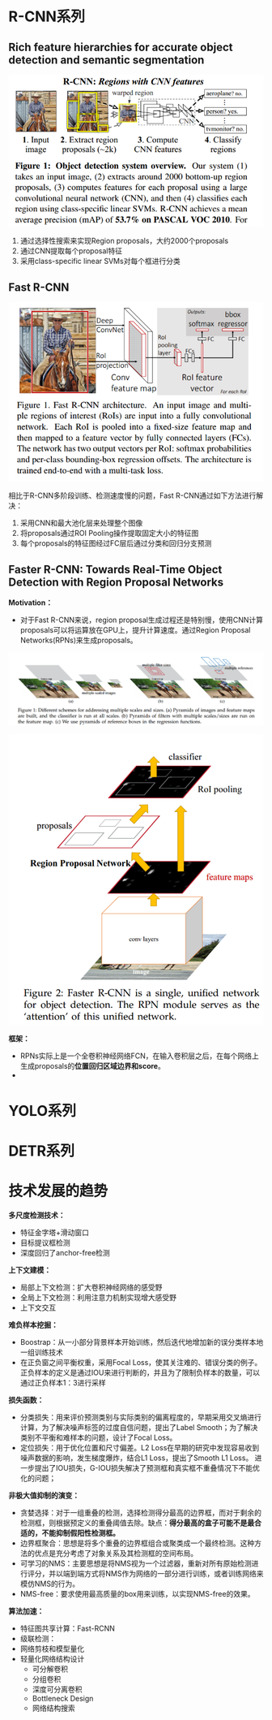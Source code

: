 # R-CNN系列

## Rich feature hierarchies for accurate object detection and semantic segmentation

![image-20240915220726897](assets/image-20240915220726897.png)

1. 通过选择性搜索来实现Region proposals，大约2000个proposals
2. 通过CNN提取每个proposal特征
3. 采用class-specific linear SVMs对每个框进行分类



## Fast R-CNN

![image-20240915221159338](assets/image-20240915221159338.png)

相比于R-CNN多阶段训练、检测速度慢的问题，Fast R-CNN通过如下方法进行解决：

1. 采用CNN和最大池化层来处理整个图像
2. 将proposals通过ROI Pooling操作提取固定大小的特征图
3. 每个proposals的特征图经过FC层后通过分类和回归分支预测



## Faster R-CNN: Towards Real-Time Object Detection with Region Proposal Networks
**Motivation：**

- 对于Fast R-CNN来说，region proposal生成过程还是特别慢，使用CNN计算proposals可以将运算放在GPU上，提升计算速度。通过Region Proposal Networks(RPNs)来生成proposals。

![image-20240916095341309](assets/image-20240916095341309.png)

![image-20240915222202931](assets/image-20240915222202931.png)

**框架：**

- RPNs实际上是一个全卷积神经网络FCN，在输入卷积层之后，在每个网络上生成proposals的**位置回归区域边界和score**。
- 



# YOLO系列



# DETR系列



# 技术发展的趋势

**多尺度检测技术：**

- 特征金字塔+滑动窗口
- 目标提议框检测
- 深度回归了anchor-free检测

**上下文建模：**

- 局部上下文检测：扩大卷积神经网络的感受野
- 全局上下文检测：利用注意力机制实现增大感受野
- 上下文交互

**难负样本挖掘：**

- Boostrap：从一小部分背景样本开始训练，然后迭代地增加新的误分类样本地一组训练技术
- 在正负窗之间平衡权重，采用Focal Loss，使其关注难的、错误分类的例子。正负样本的定义是通过IOU来进行判断的，并且为了限制负样本的数量，可以通过正负样本1：3进行采样

**损失函数：**

- 分类损失：用来评价预测类别与实际类别的偏离程度的，早期采用交叉熵进行计算，为了解决噪声标签的过度自信问题，提出了Label Smooth；为了解决类别不平衡和难样本的问题，设计了Focal Loss。
- 定位损失：用于优化位置和尺寸偏差。L2 Loss在早期的研究中发现容易收到噪声数据的影响，发生梯度爆炸，结合L1 Loss，提出了Smooth L1 Loss。 进一步提出了IOU损失，G-IOU损失解决了预测框和真实框不重叠情况下不能优化的问题；

**非极大值抑制的演变：**

- 贪婪选择：对于一组重叠的检测，选择检测得分最高的边界框，而对于剩余的检测框，则根据预定义的重叠阈值去除。缺点：**得分最高的盒子可能不是最合适的，不能抑制假阳性检测框。**
- 边界框聚合：思想是将多个重叠的边界框组合或聚类成一个最终检测。这种方法的优点是充分考虑了对象关系及其检测框的空间布局。
- 可学习的NMS：主要思想是将NMS视为一个过滤器，重新对所有原始检测进行评分，并以端到端方式将NMS作为网络的一部分进行训练，或者训练网络来模仿NMS的行为。
- NMS-free：要求使用最高质量的box用来训练，以实现NMS-free的效果。



**算法加速：**

- 特征图共享计算：Fast-RCNN
- 级联检测：
- 网络剪枝和模型量化
- 轻量化网络结构设计
  - 可分解卷积
  - 分组卷积
  - 深度可分离卷积
  - Bottleneck Design
  - 网络结构搜索

